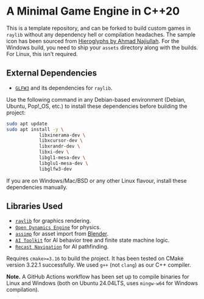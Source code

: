 # A Minimal Game Engine in C++20

This is a template repository, and can be forked to build custom games in ``raylib`` without any dependency hell or compilation headaches. The sample icon has been sourced from [Hieroglyphs by Ahmad Najiullah](https://icon-icons.com/pack/Hieroglyphs/2396). For the Windows build, you need to ship your ``assets`` directory along with the builds. For Linux, this isn't required.

## External Dependencies

* [``GLFW3``](https://www.glfw.org/) and its dependencies for ``raylib``.

Use the following command in any Debian-based environment (Debian, Ubuntu, Pop!_OS, etc.) to install these dependencies before building the project:

```bash
sudo apt update
sudo apt install -y \
            libxinerama-dev \
            libxcursor-dev \
            libxrandr-dev \
            libxi-dev \
            libgl1-mesa-dev \
            libglu1-mesa-dev \
            libglfw3-dev
```

If you are on Windows/Mac/BSD or any other Linux flavour, install these dependencies manually.

## Libraries Used

* [``raylib``](https://www.raylib.com/) for graphics rendering.
* [``Open Dynamics Engine``](https://www.ode.org/) for physics.
* [``assimp``](https://www.assimp.org/) for asset import from [Blender](https://www.blender.org/).
* [``AI Toolkit``](https://github.com/linkdd/aitoolkit/tree/main) for AI behavior tree and finite state machine logic.
* [``Recast Navigation``](https://recastnav.com/) for AI pathfinding.

Requires ``cmake>=3.16`` to build the project. It has been tested on CMake version 3.22.1 successfully. We used ``g++`` (not ``clang``) as our C++ compiler.

**Note.** A GitHub Actions workflow has been set up to compile binaries for Linux and Windows (both on Ubuntu 24.04LTS, uses ``mingw-w64`` for Windows compilation).
